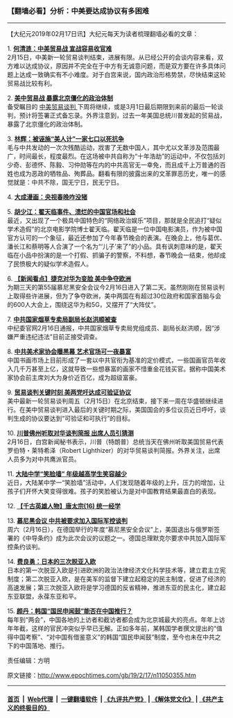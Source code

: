### 【翻墙必看】分析：中美要达成协议有多困难
------------------------

<p>
 【大纪元2019年02月17日讯】大纪元每天为读者梳理翻墙必看的文章：
</p>
<p>
 1.
 <b>
  <a href="http://www.epochtimes.com/gb/19/2/16/n11049942.htm" rel="noopener noreferrer" target="_blank">
   何清涟：中美贸易战 宣战容易收官难
  </a>
 </b>
 <br/>
 2月15日，中美新一轮贸易谈判结束，进展有限。从已经公开的会谈内容来看，双方难以达成协议，原因并不完全在于中方有无诚意问题，而是双方要在许多具体问题上达成一致确实有不小难度。对于白宫来说，国内政治形格势禁，尽快结束这轮贸易战比较有利。
</p>
<p>
 2.
 <b>
  <a href="http://www.epochtimes.com/gb/19/2/17/n11050255.htm" rel="noopener noreferrer" target="_blank">
   美中贸易战 暴露北京僵化的政治体制
  </a>
 </b>
 <br/>
 备受瞩目的
 <a href="http://www.epochtimes.com/gb/tag/%E4%B8%AD%E7%BE%8E%E8%B4%B8%E6%98%93%E8%B0%88%E5%88%A4.html">
  中美贸易谈判
 </a>
 下周将继续，或是3月1日最后期限到来前的最后一轮谈判，预计将签署正式备忘录。外界注意到，过去一年美国总统川普发起的贸易战，暴露了北京僵化的政治体制。
</p>
<p>
 3.
 <b>
  <a href="http://www.epochtimes.com/gb/19/2/16/n11049930.htm" rel="noopener noreferrer" target="_blank">
   林辉：被诬施“美人计”一家七口以死抗争
  </a>
 </b>
 <br/>
 毛与中共发动的一次次残酷运动，戕害了无数中国人，其中尤以文革涉及范围最广，时间最长，程度最烈。在这场被中共自称为“十年浩劫”的运动中，不仅包括刘少奇、彭德怀、陈毅、习仲勋等在内的中共高官无一幸免，而且成千上万普通的百姓也成为恶政的牺牲品、殉葬品。翻看有限的披露出来的文革罪恶历史，唯一的感觉就是：中共不除，国无宁日，民无宁日。
</p>
<p>
 4.
 <b>
  <a href="http://www.epochtimes.com/gb/19/2/15/n11047153.htm" rel="noopener noreferrer" target="_blank">
   大成漫画：央视春晚咋没猪
  </a>
 </b>
</p>
<p>
 5.
 <b>
  <a href="http://www.epochtimes.com/gb/19/2/16/n11049894.htm" rel="noopener noreferrer" target="_blank">
   胡少江：翟天临事件、溃烂的中国官场和社会
  </a>
 </b>
 <br/>
 最近，又出现了一个极具中国特色的“网络政治娱乐”项目，那就是全民追打“疑似学术造假”的北京电影学院博士翟天临。翟天临是一位中国电影演员，作为被中国官方认可的一个象征，最近还参加了今年春节晚会的表演。在晚会上，他与葛优、潘长江和蔡明等人合演了一个名为“‘儿子’来了”的小品。具有讽刺意味的是，翟天临在小品中扮演的是一个打假、抓骗子的警察，不料想，春节晚会一结束，他却成了民愤极大的疑似学术造假人。
</p>
<p>
 6.
 <b>
  <a href="http://www.epochtimes.com/gb/19/2/16/n11050059.htm" rel="noopener noreferrer" target="_blank">
   【新闻看点】捷克对华为变脸 美中争夺欧洲
  </a>
 </b>
 <br/>
 为期三天的第55届慕尼黑安全会议今2月16日进入了第二天。虽然刚刚在贸易谈判上取得些许进展，但为了争夺欧洲，美中两国在有超过30位政府和国家首脑与会的600人大会上，围绕这华为和5G，又摆开了“大阵仗”。
</p>
<p>
 7.
 <b>
  <a href="http://www.epochtimes.com/gb/19/2/16/n11049725.htm" rel="noopener noreferrer" target="_blank">
   中共国家烟草专卖局副局长赵洪顺被查
  </a>
 </b>
 <br/>
 中纪委官网2月16日通报，中共国家烟草专卖局党组成员、副局长赵洪顺，因“涉嫌严重违纪违法”目前正接受调查。
</p>
<p>
 8.
 <b>
  <a href="http://www.epochtimes.com/gb/19/2/16/n11050177.htm" rel="noopener noreferrer" target="_blank">
   中共美术家协会曝黑幕 艺术官场可一夜暴富
  </a>
 </b>
 <br/>
 中国书画市场上目前形成了一套以中共官衔为基准的定价模式，一些国画官员年收入几千万甚至上亿，这就导致一些想暴富的画家不惜重金花钱买官。据称中国美术家协会前主席刘大为身价近百亿，成为超级富豪。
</p>
<p>
 9.
 <b>
  <a href="http://www.epochtimes.com/gb/19/2/16/n11050128.htm" rel="noopener noreferrer" target="_blank">
   贸易谈判关键时刻 美两党吁达成可验证协议
  </a>
 </b>
 <br/>
 美中最新一轮贸易谈判周五（2月15日）在北京结束，接下来一周在华盛顿继续进行。在美中贸易谈判进入最后的关键时期之际，美国国会的多位议员近日呼吁，谈判生成的协议要达到“可验证和可执行”的目标。
</p>
<p>
 10.
 <b>
  <a href="http://www.epochtimes.com/gb/19/2/16/n11050138.htm" rel="noopener noreferrer" target="_blank">
   川普佛州听取对华谈判简报 出席人员引猜测
  </a>
 </b>
 <br/>
 2月16日，白宫新闻秘书表示，川普（特朗普）总统当天在佛州听取美国贸易代表罗伯特・莱特希泽（Robert Lighthizer）的对华贸易谈判简报。外界关注，出席人员多为对中共鹰派官员。
</p>
<p>
 11.
 <b>
  <a href="http://www.epochtimes.com/gb/19/2/16/n11049809.htm" rel="noopener noreferrer" target="_blank">
   大陆中学“笑脸墙” 年级越高学生笑容越少
  </a>
 </b>
 <br/>
 近日，大陆某中学一“笑脸墙”活动中，人们发现随着年级的上升，压力的增加，让孩子们开怀大笑变得很难。孩子的笑脸被认为是对中国教育结果最直白的表现。
</p>
<p>
 12.
 <b>
  <a href="http://www.epochtimes.com/gb/16/6/28/n8046259.htm" rel="noopener noreferrer" target="_blank">
   【千古英雄人物】唐太宗(16) 统一经学
  </a>
 </b>
</p>
<p>
 13.
 <b>
  <a href="http://www.epochtimes.com/gb/19/2/16/n11049858.htm" rel="noopener noreferrer" target="_blank">
   慕尼黑会议 中共被要求加入国际军控谈判
  </a>
 </b>
 <br/>
 周六（2月16日），在德国举行的年度“慕尼黑安全会议”上，美国退出与俄罗斯签署的《中导条约》成为此次会议的议题之一。德国总理默克尔要求中共加入国际军控条约谈判。
</p>
<p>
 14.
 <b>
  <a href="http://www.epochtimes.com/gb/19/2/16/n11050067.htm" rel="noopener noreferrer" target="_blank">
   费良勇：日本的三次脱亚入欧
  </a>
 </b>
 <br/>
 日本的第一次脱亚入欧是引进欧洲的政治法律经济文化科学技术等，建立君主立宪制度；第二次脱亚入欧，是在美军的监督下建立起稳定的民主制度，促进了经济的高速发展；第三次脱亚入欧将是学习德国的反省精神，推进东亚的民主化，建立起东亚联盟，永葆东亚和平。
</p>
<p>
 15.
 <b>
  <a href="http://www.epochtimes.com/gb/19/2/16/n11050013.htm" rel="noopener noreferrer" target="_blank">
   颜丹：韩国“国民申闻鼓”能否在中国推行？
  </a>
 </b>
 <br/>
 每年到“两会”，中国各地的上访者和截访者都会成为北京城最大的亮点。年年上访年年截，这样的官民冲突似乎早已无解。正如多年前，某韩国学者撰文提出的“值得中国考察”、“对中国有借鉴意义”的韩国“国民申闻鼓”制度，至今也未在中共之下的中国落地、推行。
</p>
<p>
 责任编辑：方明
</p>

原文链接：http://www.epochtimes.com/gb/19/2/17/n11050355.htm


------------------------
#### [首页](https://github.com/gfw-breaker/banned-news/blob/master/README.md) &nbsp;|&nbsp; [Web代理](https://github.com/labour-camp/helloworld) &nbsp;|&nbsp; [一键翻墙软件](https://github.com/gfw-breaker/nogfw/blob/master/README.md) &nbsp;| [《九评共产党》](https://github.com/gfw-breaker/9ping.md/blob/master/README.md#九评之一评共产党是什么) | [《解体党文化》](https://github.com/gfw-breaker/jtdwh.md/blob/master/README.md) | [《共产主义的终极目的》](https://github.com/gfw-breaker/gczydzjmd.md/blob/master/README.md)

